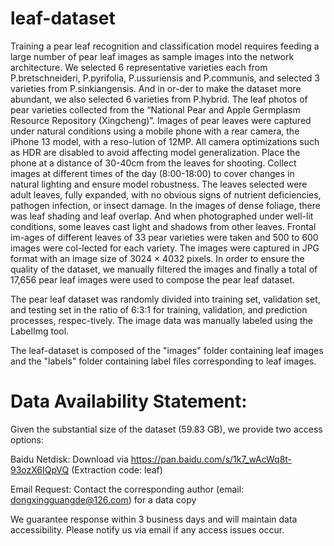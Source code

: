 # leaf-dataset
Training a pear leaf recognition and classification model requires feeding a large number of pear leaf images as sample images into the network architecture. We selected 6 representative varieties each from P.bretschneideri, P.pyrifolia, P.ussuriensis and P.communis, and selected 3 varieties from P.sinkiangensis. And in or-der to make the dataset more abundant, we also selected 6 varieties from P.hybrid. The leaf photos of pear varieties collected from the “National Pear and Apple Germplasm Resource Repository (Xingcheng)”. Images of pear leaves were captured under natural conditions using a mobile phone with a rear camera, the iPhone 13 model, with a reso-lution of 12MP. All camera optimizations such as HDR are disabled to avoid affecting model generalization. Place the phone at a distance of 30-40cm from the leaves for shooting. Collect images at different times of the day (8:00-18:00) to cover changes in natural lighting and ensure model robustness. The leaves selected were adult leaves, fully expanded, with no obvious signs of nutrient deficiencies, pathogen infection, or insect damage. In the images of dense foliage, there was leaf shading and leaf overlap. And when photographed under well-lit conditions, some leaves cast light and shadows from other leaves. Frontal im-ages of different leaves of 33 pear varieties were taken and 500 to 600 images were col-lected for each variety. The images were captured in JPG format with an image size of 3024 × 4032 pixels. In order to ensure the quality of the dataset, we manually filtered the images and finally a total of 17,656 pear leaf images were used to compose the pear leaf dataset. 

The pear leaf dataset was randomly divided into training set, validation set, and testing set in the ratio of 6:3:1 for training, validation, and prediction processes, respec-tively. The image data was manually labeled using the LabelImg tool. 


 
The leaf-dataset is composed of the "images" folder containing leaf images and the "labels" folder containing label files corresponding to leaf images.
﻿


# Data Availability Statement:
Given the substantial size of the dataset (59.83 GB), we provide two access options:

Baidu Netdisk: Download via https://pan.baidu.com/s/1k7_wAcWq8t-93ozX6IQpVQ (Extraction code: leaf)

Email Request: Contact the corresponding author (email: dongxingguangde@126.com) for a data copy

We guarantee response within 3 business days and will maintain data accessibility. Please notify us via email if any access issues occur.

